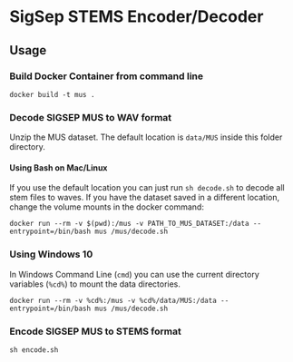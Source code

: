 # SigSep STEMS Encoder/Decoder

## Usage

### Build Docker Container from command line

```
docker build -t mus .
```

### Decode SIGSEP MUS to WAV format

Unzip the MUS dataset. The default location is `data/MUS` inside this folder directory.

#### Using Bash on Mac/Linux

If you use the default location you can just run `sh decode.sh` to decode all stem files to waves.
If you have the dataset saved in a different location, change the volume mounts in the docker command:

```
docker run --rm -v $(pwd):/mus -v PATH_TO_MUS_DATASET:/data --entrypoint=/bin/bash mus /mus/decode.sh
```

### Using Windows 10

In Windows Command Line (`cmd`) you can use the current directory variables (`%cd%`) to mount the data directories.

```
docker run --rm -v %cd%:/mus -v %cd%/data/MUS:/data --entrypoint=/bin/bash mus /mus/decode.sh
```


### Encode SIGSEP MUS to STEMS format

```
sh encode.sh
```
